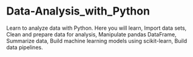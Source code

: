 # Data-Analysis_with_Python
Learn to analyze data with Python. Here you will learn, Import data sets, Clean and prepare data for analysis, Manipulate pandas DataFrame, Summarize data, Build machine learning models using scikit-learn, Build data pipelines.
